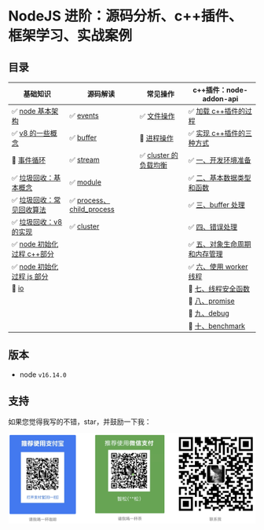 # NodeJS 进阶：源码分析、c++插件、框架学习、实战案例

## 目录

| 基础知识                                                     | 源码解读                                                     | 常见操作                                              | c++插件：node-addon-api                                      |
| ------------------------------------------------------------ | ------------------------------------------------------------ | ----------------------------------------------------- | ------------------------------------------------------------ |
| ✅ [node 基本架构](基础知识/node基本架构.md)                  | ✅ [events](源码解读/events.md)                               | ✅ [文件操作](常见需求/文件操作.md)                    | ✅ [加载 c++插件的过程](c++插件：node-addon-api/加载c++插件的过程.md) |
| ✅ [v8 的一些概念](基础知识/v8的一些概念.md)                  | ✅ [buffer](源码解读/buffer.md)                               | 🔴 [进程操作](常见需求/进程操作.md)                    | ✅ [实现 c++插件的三种方式](c++插件：node-addon-api/实现c++插件的三种方式.md) |
| 🔴 [事件循环](基础知识/事件循环.md)                           | ✅ [stream](源码解读/stream.md)                               | ✅ [cluster 的负载均衡](常见需求/cluster的负载均衡.md) | ✅ [一、开发环境准备](c++插件：node-addon-api/一、开发环境准备.md) |
| ✅ [垃圾回收：基本概念](基础知识/垃圾回收：基本概念.md)       | ✅ [module](源码解读/module.md)                               |                                                       | ✅ [二、基本数据类型和函数](c++插件：node-addon-api/二、基本数据类型和函数.md) |
| ✅ [垃圾回收：常见回收算法](基础知识/垃圾回收：常见回收算法.md) | ✅ [process、child_process](源码解读/process、child_process.md) |                                                       | ✅ [三、buffer 处理](c++插件：node-addon-api/三、buffer处理.md) |
| ✅ [垃圾回收：v8 的实现](基础知识/垃圾回收：v8的实现.md)      | ✅ [cluster](源码解读/cluster.md)                             |                                                       | ✅ [四、错误处理](c++插件：node-addon-api/四、错误处理.md)    |
| ✅ [node 初始化过程 c++部分](<基础知识/node初始化过程(c++部分).md>) |                                                              |                                                       | ✅ [五、对象生命周期和内存管理](c++插件：node-addon-api/五、对象生命周期和内存管理.md) |
| ✅ [node 初始化过程 js 部分](<基础知识/node初始化过程(js部分).md>) |                                                              |                                                       | ✅ [六、使用 worker 线程](c++插件：node-addon-api/六、使用worker线程.md) |
| 🔴 [io](基础知识/io.md)                                       |                                                              |                                                       | 🔴 [七、线程安全函数](c++插件：node-addon-api/七、线程安全函数.md) |
|                                                              |                                                              |                                                       | 🔴 [八、promise](c++插件：node-addon-api/八、promise.md)      |
|                                                              |                                                              |                                                       | 🔴 [九、debug](c++插件：node-addon-api/九、debug.md)          |
|                                                              |                                                              |                                                       | 🔴 [十、benchmark](c++插件：node-addon-api/十、benchmark.md)  |

## 版本

- node `v16.14.0`

## 支持

如果您觉得我写的不错，star，并鼓励一下我：

![support](./assets/support.png)
